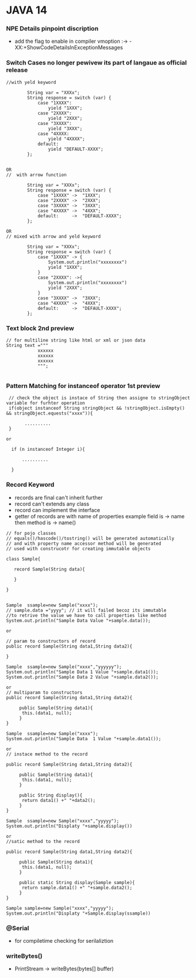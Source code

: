 # JAVA 14 

### NPE Details pinpoint discription 
* add the flag to enable in compiler vmoption :->  -XX:+ShowCodeDetailsInExceptionMessages 

### Switch Cases no longer pewivew its part of langaue as official release 
```
//with yeld keyword 

        String var = "XXXx";
        String response = switch (var) {
            case "1XXXX":
                yield "1XXX";
            case "2XXXX":
                yield "2XXX";
            case "3XXXX":
                yield "3XXX";
            case "4XXXX:
                yield "4XXXX";
            default:
                yield "DEFAULT-XXXX";
        };


OR 
//  with arrow function 

        String var = "XXXx";
        String response = switch (var) {
            case "1XXXX" ->  "1XXX";
            case "2XXXX" ->  "2XXX";
            case "3XXXX" ->  "3XXX";
            case "4XXXX" ->  "4XXX";
            default:     ->  "DEFAULT-XXXX";
        };

OR 
// mixed with arrow and yeld keyword 

        String var = "XXXx";
        String response = switch (var) {
            case "1XXXX" -> {
            	System.out.println("xxxxxxxx")
                yield "1XXX";
            }
            case "2XXXX": ->{
            	System.out.println("xxxxxxxx")
                yield "2XXX";
            }
            case "3XXXX" ->  "3XXX";
            case "4XXXX" ->  "4XXX";
            default:     ->  "DEFAULT-XXXX";
        };
```

### Text block 2nd preview 
```
// for multiline string like html or xml or json data 
String text ="""
            xxxxxx
            xxxxxx
            xxxxxx
            """;


```

### Pattern Matching for instanceof operator 1st preview 

```
 // check the object is instace of String then assigne to stringObject variable for furhter operation 
 if(object instanceof String stringObject && !stringObject.isEmpty() && stringObject.equests("xxxx")){
  
       ..........
 }

or
  
  if (n instanceof Integer i){

  	  ..........

  }
```



### Record Keyword 

* records are final can't inherit further 
* record can't extends any class 
* record can implement the interface 
* getter of records are with name of properties example  field is -> name  then method is -> name()

```
// for pojo classes 
// equals()/hascode()/tostring() will be generated automatically 
// and with property name accessor method will be generated 
// used with construcotr for creating immutable objects 

class Sample{
	
   record Sample(String data){

   }

}


Sample  ssample=new Sample("xxxx");
// sample.data ="yyyy"; // it will failed becoz its immutable 
//to retrive the value we have to call properties like method 
System.out.println("Sample Data Value "+sample.data());

or 

// param to constructors of record 
public record Sample(String data1,String data2){

}

Sample  ssample=new Sample("xxxx","yyyyyy");
System.out.println("Sample Data 1 Value "+sample.data1());
System.out.println("Sample Data 2 Value "+sample.data2());

or 
// multiparam to constructors 
public record Sample(String data1,String data2){

     public Sample(String data1){
      this.(data1, null);
     }
}

Sample  ssample=new Sample("xxxx");
System.out.println("Sample Data  1 Value "+sample.data1());

or
// instace method to the record 

public record Sample(String data1,String data2){

     public Sample(String data1){
      this.(data1, null);
     }

     public String display(){
      return data1() +" "+data2();
     }
}

Sample  ssample=new Sample("xxxx","yyyyy");
System.out.println("Displaty "+sample.display())

or 
//satic method to the record 

public record Sample(String data1,String data2){

     public Sample(String data1){
      this.(data1, null);
     }

     public static String display(Sample sample){
      return sample.data1() +" "+sample.data2();
     }
}

Sample sample=new Sample("xxxx","yyyyy");
System.out.println("Displaty "+Sample.display(ssample))
```

### @Serial 
* for compiletime checking for serilaliztion 


### writeBytes()
* PrintStream ->  writeBytes(bytes[] buffer)

